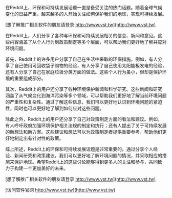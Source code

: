 在Reddit上，环保和可持续发展话题一直是备受关注的热门话题。随着全球气候变化的日益严重，越来越多的人开始关注如何保护我们的地球，实现可持续发展。

[想了解推广相关软件的朋友请登录 http://www.vst.tw](http://www.vst.tw)

在Reddit上，人们分享了各种与环保和可持续发展相关的信息、新闻和意见。这些内容涵盖了从个人行为到政策制定等多个层面，可以帮助我们更好地了解并应对环境问题。

首先，Reddit上的许多用户分享了自己在生活中采取的环保措施。例如，有人分享了自己使用可回收袋子购物的经验，有人分享了自己使用太阳能板发电的经验，还有人分享了自己在家庭垃圾分类方面的做法。这些个人行为虽小，但却是保护环境的重要组成部分。

其次，Reddit上的用户还分享了各种环境保护新闻和科学研究。这些新闻和研究涵盖了从气候变化到海洋污染等多个领域，可以帮助我们更好地了解当前环境问题的严重性和复杂性。通过了解这些信息，我们可以更好地认识到环境问题的紧迫性，同时也可以更好地了解到如何应对这些问题。

除此之外，Reddit上的用户还分享了自己对政策制定方面的看法和建议。例如，有人呼吁政府加强环境保护相关法规的制定和执行；还有人提出了关于可持续发展的新想法和新方案。这些建议和想法可以为政策制定者提供重要参考，帮助他们更好地制定出有针对性的政策。

综上所述，Reddit上的环保和可持续发展话题是非常重要的。通过分享个人经验、新闻研究和政策建议，我们可以更好地了解环境问题的情况，并采取相应的措施来保护地球。希望Reddit上的这些讨论能够得到更多人的关注和参与，共同致力于构建一个更加美好的未来。

[想了解推广相关软件的朋友请登录 http://www.vst.tw](http://www.vst.tw)


[访问软件官网 http://www.vst.tw](http://www.vst.tw)
